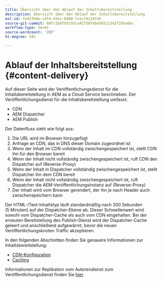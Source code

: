 ```yaml
---
title: Übersicht über den Ablauf der Inhaltsbereitstellung
description: Übersicht über den Ablauf der Inhaltsbereitstellung
exl-id: fe42fb9e-cdf4-43e1-b688-7cecf4124fa5
source-git-commit: 60fc1b8f93c93ca427507dbe56511342f285e6bc
workflow-type: tm+mt
source-wordcount: '207'
ht-degree: 94%

---
```


# Ablauf der Inhaltsbereitstellung {#content-delivery}

Auf dieser Seite wird der Veröffentlichungsdienst für die Inhaltsbereitstellung in AEM as a Cloud Service beschrieben. Der Veröffentlichungsdienst für die Inhaltsbereitstellung umfasst:

* CDN
* AEM Dispatcher
* AEM Publish

Der Datenfluss sieht wie folgt aus:

1. Die URL wird im Browser hinzugefügt
1. Anfrage an CDN, das in DNS dieser Domain zugeordnet ist
1. Wenn der Inhalt im CDN vollständig zwischengespeichert ist, stellt CDN ihn für den Browser bereit
1. Wenn der Inhalt nicht vollständig zwischengespeichert ist, ruft CDN den Dispatcher auf (Reverse-Proxy)
1. Wenn der Inhalt in Dispatcher vollständig zwischengespeichert ist, stellt Dispatcher ihn dem CDN bereit
1. Wenn der Inhalt nicht vollständig zwischengespeichert ist, ruft Dispatcher die AEM-Veröffentlichungsinstanz auf (Reverse-Proxy)
1. Der Inhalt wird vom Browser gerendert, der ihn je nach Header auch zwischenspeichern kann

Der HTML-/Text-Inhaltstyp läuft standardmäßig nach 300 Sekunden (5 Minuten) auf der Dispatcher-Ebene ab. Dieser Schwellenwert wird sowohl vom Dispatcher-Cache als auch vom CDN eingehalten. Bei der erneuten Bereitstellung des Publish-Dienst wird der Dispatcher-Cache geleert und anschließend aufgewärmt, bevor die neuen Veröffentlichungsknoten Traffic akzeptieren.

In den folgenden Abschnitten finden Sie genauere Informationen zur Inhaltsbereitstellung:
* [CDN-Konfiguration](/help/implementing/dispatcher/cdn.md)
* [Caching](/help/implementing/dispatcher/caching.md)


Informationen zur Replikation vom Autorendienst zum Veröffentlichungsdienst finden Sie [hier](/help/operations/replication.md).
